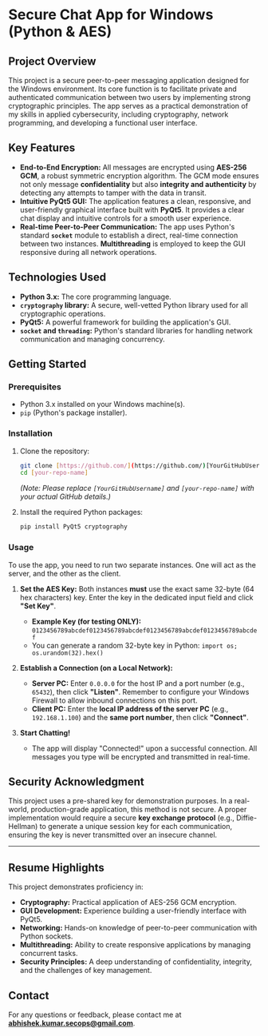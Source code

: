 # Secure Chat App for Windows (Python & AES)

## Project Overview

This project is a secure peer-to-peer messaging application designed for the Windows environment. Its core function is to facilitate private and authenticated communication between two users by implementing strong cryptographic principles. The app serves as a practical demonstration of my skills in applied cybersecurity, including cryptography, network programming, and developing a functional user interface.

## Key Features

* **End-to-End Encryption:** All messages are encrypted using **AES-256 GCM**, a robust symmetric encryption algorithm. The GCM mode ensures not only message **confidentiality** but also **integrity and authenticity** by detecting any attempts to tamper with the data in transit.
* **Intuitive PyQt5 GUI:** The application features a clean, responsive, and user-friendly graphical interface built with **PyQt5**. It provides a clear chat display and intuitive controls for a smooth user experience.
* **Real-time Peer-to-Peer Communication:** The app uses Python's standard **`socket`** module to establish a direct, real-time connection between two instances. **Multithreading** is employed to keep the GUI responsive during all network operations.

## Technologies Used

* **Python 3.x:** The core programming language.
* **`cryptography` library:** A secure, well-vetted Python library used for all cryptographic operations.
* **PyQt5:** A powerful framework for building the application's GUI.
* **`socket` and `threading`:** Python's standard libraries for handling network communication and managing concurrency.

## Getting Started

### Prerequisites

* Python 3.x installed on your Windows machine(s).
* `pip` (Python's package installer).

### Installation

1.  Clone the repository:
    ```bash
    git clone [https://github.com/](https://github.com/)[YourGitHubUsername]/[your-repo-name].git
    cd [your-repo-name]
    ```
    *(Note: Please replace `[YourGitHubUsername]` and `[your-repo-name]` with your actual GitHub details.)*

2.  Install the required Python packages:
    ```bash
    pip install PyQt5 cryptography
    ```

### Usage

To use the app, you need to run two separate instances. One will act as the server, and the other as the client.

1.  **Set the AES Key:** Both instances **must** use the exact same 32-byte (64 hex characters) key. Enter the key in the dedicated input field and click **"Set Key"**.
    * **Example Key (for testing ONLY):** `0123456789abcdef0123456789abcdef0123456789abcdef0123456789abcdef`
    * You can generate a random 32-byte key in Python: `import os; os.urandom(32).hex()`

2.  **Establish a Connection (on a Local Network):**
    * **Server PC:** Enter `0.0.0.0` for the host IP and a port number (e.g., `65432`), then click **"Listen"**. Remember to configure your Windows Firewall to allow inbound connections on this port.
    * **Client PC:** Enter the **local IP address of the server PC** (e.g., `192.168.1.100`) and the **same port number**, then click **"Connect"**.

3.  **Start Chatting!**
    * The app will display "Connected!" upon a successful connection. All messages you type will be encrypted and transmitted in real-time.

## Security Acknowledgment

This project uses a pre-shared key for demonstration purposes. In a real-world, production-grade application, this method is not secure. A proper implementation would require a secure **key exchange protocol** (e.g., Diffie-Hellman) to generate a unique session key for each communication, ensuring the key is never transmitted over an insecure channel.

---

## Resume Highlights

This project demonstrates proficiency in:

* **Cryptography:** Practical application of AES-256 GCM encryption.
* **GUI Development:** Experience building a user-friendly interface with PyQt5.
* **Networking:** Hands-on knowledge of peer-to-peer communication with Python sockets.
* **Multithreading:** Ability to create responsive applications by managing concurrent tasks.
* **Security Principles:** A deep understanding of confidentiality, integrity, and the challenges of key management.


## Contact

For any questions or feedback, please contact me at **abhishek.kumar.secops@gmail.com**.



